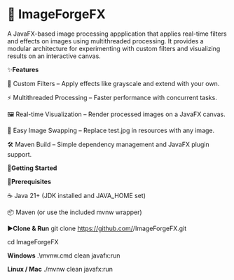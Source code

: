 # 🌟 **ImageForgeFX**

A JavaFX-based image processing appplication that applies real-time filters and effects on images using multithreaded processing.
It provides a modular architecture for experimenting with custom filters and visualizing results on an interactive canvas.

✨**Features**

🎨 Custom Filters – Apply effects like grayscale and extend with your own.

⚡ Multithreaded Processing – Faster performance with concurrent tasks.

🖼️ Real-time Visualization – Render processed images on a JavaFX canvas.

📂 Easy Image Swapping – Replace test.jpg in resources with any image.

🛠️ Maven Build – Simple dependency management and JavaFX plugin support.

🚀**Getting Started**

🔧**Prerequisites**

☕ Java 21+ (JDK installed and JAVA_HOME set)

📦 Maven (or use the included mvnw wrapper)

▶️**Clone & Run**
git clone https://github.com/<your-username>/ImageForgeFX.git

cd ImageForgeFX

**Windows**
.\mvnw.cmd clean javafx:run

 **Linux / Mac**
./mvnw clean javafx:run




 
